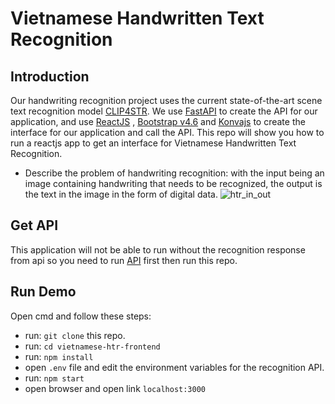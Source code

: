 # Vietnamese Handwritten Text Recognition

## Introduction
Our handwriting recognition project uses the current state-of-the-art scene text recognition model [CLIP4STR](https://github.com/VamosC/CLIP4STR). We use [FastAPI](https://fastapi.tiangolo.com/) to create the API for our application, and use [ReactJS](https://react.dev/) , [Bootstrap v4.6](https://getbootstrap.com/docs/4.6/getting-started/introduction/) and [Konvajs](https://konvajs.org/index.html) to create the interface for our application and call the API. This repo will show you how to run a reactjs app to get an interface for Vietnamese Handwritten Text Recognition.

- Describe the problem of handwriting recognition: with the input being an image containing handwriting that needs to be recognized, the output is the text in the image in the form of digital data.
![htr_in_out](https://github.com/TruongNoDame/vietnamese_htr_frontend/blob/main/images/htr_in_out.png)

## Get API
This application will not be able to run without the recognition response from api so you need to run [API](https://github.com/ntdat02092002/vietnamese-htr-api) first then run this repo.

## Run Demo
Open cmd and follow these steps: 
- run: `git clone` this repo.
- run: `cd vietnamese-htr-frontend`
- run: `npm install`
- open `.env` file and edit the environment variables for the recognition API.
- run: `npm start`
- open browser and open link `localhost:3000`
  
